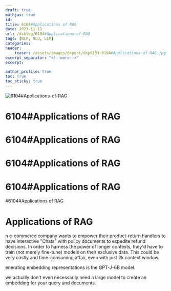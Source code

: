 ```yaml
---
draft: true
mathjax: true
id: 
title: 6104#Applications of RAG
date: 2023-11-11
url: /dsblog/6104#Applications-of-RAG
tags: [NLP, NLU, LLM]
categories:
header:
    teaser: /assets/images/dspost/dsp6133-6104#Applications-of-RAG.jpg
excerpt_separator: "<!--more-->"  
excerpt:  

author_profile: true  
toc: True  
toc_sticky: true
---
```


![6104#Applications-of-RAG](/assets/images/dspost/dsp6133-6104#Applications-of-RAG.jpg)

# 6104#Applications of RAG


# 6104#Applications of RAG


# 6104#Applications of RAG


# 6104#Applications of RAG


#6104#Applications of RAG


# Applications of RAG

n e-commerce company wants to empower their product-return handlers to have interactive "Chats" with policy documents to expedite refund decisions. In order to harness the power of longer contexts, they'd have to train (not merely fine-tune) models on their exclusive data. This could be very costly and time-consuming affair, even with just 2k context window.

enerating embedding representations is the GPT-J-6B model.

we actually don't even necessarily need a large model to create an embedding for your query and documents.



